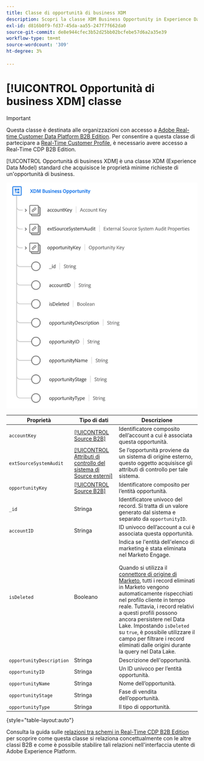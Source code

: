 ```yaml
---
title: Classe di opportunità di business XDM
description: Scopri la classe XDM Business Opportunity in Experience Data Model (XDM).
exl-id: d816b0f9-fd37-45da-aa55-247f7f662da0
source-git-commit: de8e944cfec3b52d25bb02bcfebe57d6a2a35e39
workflow-type: tm+mt
source-wordcount: '309'
ht-degree: 3%

---
```


# [!UICONTROL Opportunità di business XDM] classe

>[!IMPORTANT]
>
>Questa classe è destinata alle organizzazioni con accesso a [Adobe Real-time Customer Data Platform B2B Edition](../../../rtcdp/b2b-overview.md). Per consentire a questa classe di partecipare a [Real-Time Customer Profile](../../../profile/home.md), è necessario avere accesso a Real-Time CDP B2B Edition.

[!UICONTROL Opportunità di business XDM] è una classe XDM (Experience Data Model) standard che acquisisce le proprietà minime richieste di un&#39;opportunità di business.

![Struttura della classe dell&#39;opportunità di business XDM come visualizzata nell&#39;interfaccia utente](../../images/classes/b2b/business-opportunity.png)

| Proprietà | Tipo di dati | Descrizione |
| --- | --- | --- |
| `accountKey` | [[!UICONTROL Source B2B]](../../data-types/b2b-source.md) | Identificatore composito dell’account a cui è associata questa opportunità. |
| `extSourceSystemAudit` | [[!UICONTROL Attributi di controllo del sistema di Source esterni]](../../data-types/external-source-system-audit-attributes.md) | Se l’opportunità proviene da un sistema di origine esterno, questo oggetto acquisisce gli attributi di controllo per tale sistema. |
| `opportunityKey` | [[!UICONTROL Source B2B]](../../data-types/b2b-source.md) | Identificatore composito per l’entità opportunità. |
| `_id` | Stringa | Identificatore univoco del record. Si tratta di un valore generato dal sistema e separato da `opportunityID`. |
| `accountID` | Stringa | ID univoco dell’account a cui è associata questa opportunità. |
| `isDeleted` | Booleano | Indica se l&#39;entità dell&#39;elenco di marketing è stata eliminata nel Marketo Engage.<br><br>Quando si utilizza il [connettore di origine di Marketo](../../../sources/connectors/adobe-applications/marketo/marketo.md), tutti i record eliminati in Marketo vengono automaticamente rispecchiati nel profilo cliente in tempo reale. Tuttavia, i record relativi a questi profili possono ancora persistere nel Data Lake. Impostando `isDeleted` su `true`, è possibile utilizzare il campo per filtrare i record eliminati dalle origini durante la query nel Data Lake. |
| `opportunityDescription` | Stringa | Descrizione dell&#39;opportunità. |
| `opportunityID` | Stringa | Un ID univoco per l’entità opportunità. |
| `opportunityName` | Stringa | Nome dell’opportunità. |
| `opportunityStage` | Stringa | Fase di vendita dell’opportunità. |
| `opportunityType` | Stringa | Il tipo di opportunità. |

{style="table-layout:auto"}

Consulta la guida sulle [relazioni tra schemi in Real-Time CDP B2B Edition](../../tutorials/relationship-b2b.md) per scoprire come questa classe si relaziona concettualmente con le altre classi B2B e come è possibile stabilire tali relazioni nell&#39;interfaccia utente di Adobe Experience Platform.
